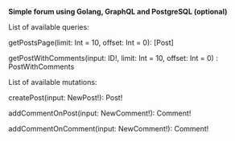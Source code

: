 **Simple forum using Golang, GraphQL and PostgreSQL (optional)**

List of available queries:

getPostsPage(limit: Int = 10, offset: Int = 0): [Post]

getPostWithComments(input: ID!, limit: Int = 10, offset: Int = 0) : PostWithComments

List of available mutations:

createPost(input: NewPost!): Post!

addCommentOnPost(input: NewComment!): Comment!

addCommentOnComment(input: NewComment!): Comment!
